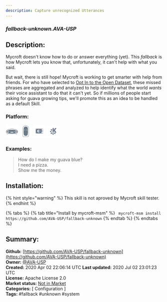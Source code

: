 ```yaml
---
description: Capture unrecognized Utterances
---
```


### _fallback-unknown.AVA-USP_  
## Description:  
Mycroft doesn't know how to do or answer everything (yet).  This _fallback_ is how Mycroft lets you know that, unfortunately, it can't help with what you said.

But wait, there is still hope!  Mycroft is working to get smarter with help from friends.  For who have selected to [Opt In to the Open Dataset](https://home.mycroft.ai/#/setting/basic#opendataset), these missed phrases are aggregated and analyzed to help identify what the world _wants_ their voice assistant to do that it can't yet.  So if millions of people start asking for guava growing tips, we'll promote this as an idea to be handled as a default Skill.  
  
  
### Platform:  
 ![Mark I](../.gitbook/assets/mark-1-icon.png)  ![Mark II](../.gitbook/assets/mark-2-icon.png)  ![Picroft](../.gitbook/assets/picroft-icon.png)  ![plasmoid](../.gitbook/assets/kde.png)   
### Examples:  
> How do I make my guava blue?  
> I need a pizza.  
> Show me the money.  
  
## Installation:  
{% hint style="warning" %}
This skill is not aproved by Mycroft skill tester.
{% endhint %}
    
{% tabs %}
{% tab title="Install by mycroft-msm" %}
``` mycroft-msm install https://github.com/AVA-USP/fallback-unknown```
{% endtab %}
  {% endtabs %}
    
## Summary:  
**Github:** [https://github.com/AVA-USP/fallback-unknown](https://github.com/AVA-USP/fallback-unknown)  
**Owner:** [@AVA-USP](https://github.com/AVA-USP)  
**Created:** 2020 Apr 02 22:06:14 UTC  **Last updated:** 2020 Jul 02 23:01:23 UTC  
**License:** Apache License 2.0  
**Market status:** [Not in Market](https://market.mycroft.ai/skill/)  
**Categories:** [ Configuration ]   
**Tags:** \#fallback \#unknown \#system   
